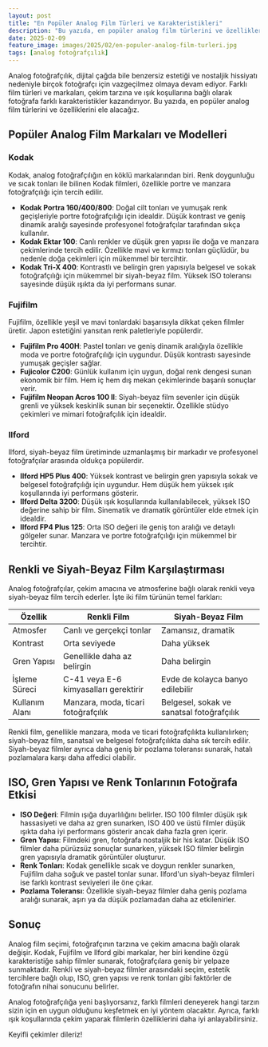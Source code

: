 ```yaml
---
layout: post
title: "En Popüler Analog Film Türleri ve Karakteristikleri"
description: "Bu yazıda, en popüler analog film türlerini ve özelliklerini ele alacağız."
date: 2025-02-09
feature_image: images/2025/02/en-populer-analog-film-turleri.jpg
tags: [analog fotoğrafçılık]
---
```


Analog fotoğrafçılık, dijital çağda bile benzersiz estetiği ve nostaljik hissiyatı nedeniyle birçok fotoğrafçı için vazgeçilmez olmaya devam ediyor. Farklı film türleri ve markaları, çekim tarzına ve ışık koşullarına bağlı olarak fotoğrafa farklı karakteristikler kazandırıyor. Bu yazıda, en popüler analog film türlerini ve özelliklerini ele alacağız.

<!--more-->

## Popüler Analog Film Markaları ve Modelleri

### Kodak

Kodak, analog fotoğrafçılığın en köklü markalarından biri. Renk doygunluğu ve sıcak tonları ile bilinen Kodak filmleri, özellikle portre ve manzara fotoğrafçılığı için tercih edilir.

- **Kodak Portra 160/400/800**: Doğal cilt tonları ve yumuşak renk geçişleriyle portre fotoğrafçılığı için idealdir. Düşük kontrast ve geniş dinamik aralığı sayesinde profesyonel fotoğrafçılar tarafından sıkça kullanılır.
- **Kodak Ektar 100**: Canlı renkler ve düşük gren yapısı ile doğa ve manzara çekimlerinde tercih edilir. Özellikle mavi ve kırmızı tonları güçlüdür, bu nedenle doğa çekimleri için mükemmel bir tercihtir.
- **Kodak Tri-X 400**: Kontrastlı ve belirgin gren yapısıyla belgesel ve sokak fotoğrafçılığı için mükemmel bir siyah-beyaz film. Yüksek ISO toleransı sayesinde düşük ışıkta da iyi performans sunar.

### Fujifilm

Fujifilm, özellikle yeşil ve mavi tonlardaki başarısıyla dikkat çeken filmler üretir. Japon estetiğini yansıtan renk paletleriyle popülerdir.

- **Fujifilm Pro 400H**: Pastel tonları ve geniş dinamik aralığıyla özellikle moda ve portre fotoğrafçılığı için uygundur. Düşük kontrastı sayesinde yumuşak geçişler sağlar.
- **Fujicolor C200**: Günlük kullanım için uygun, doğal renk dengesi sunan ekonomik bir film. Hem iç hem dış mekan çekimlerinde başarılı sonuçlar verir.
- **Fujifilm Neopan Acros 100 II**: Siyah-beyaz film sevenler için düşük grenli ve yüksek keskinlik sunan bir seçenektir. Özellikle stüdyo çekimleri ve mimari fotoğrafçılık için idealdir.

### Ilford

Ilford, siyah-beyaz film üretiminde uzmanlaşmış bir markadır ve profesyonel fotoğrafçılar arasında oldukça popülerdir.

- **Ilford HP5 Plus 400**: Yüksek kontrast ve belirgin gren yapısıyla sokak ve belgesel fotoğrafçılığı için uygundur. Hem düşük hem yüksek ışık koşullarında iyi performans gösterir.
- **Ilford Delta 3200**: Düşük ışık koşullarında kullanılabilecek, yüksek ISO değerine sahip bir film. Sinematik ve dramatik görüntüler elde etmek için idealdir.
- **Ilford FP4 Plus 125**: Orta ISO değeri ile geniş ton aralığı ve detaylı gölgeler sunar. Manzara ve portre fotoğrafçılığı için mükemmel bir tercihtir.

## Renkli ve Siyah-Beyaz Film Karşılaştırması

Analog fotoğrafçılar, çekim amacına ve atmosferine bağlı olarak renkli veya siyah-beyaz film tercih ederler. İşte iki film türünün temel farkları:

| Özellik | Renkli Film | Siyah-Beyaz Film |
| --- | --- | --- |
| Atmosfer | Canlı ve gerçekçi tonlar | Zamansız, dramatik |
| Kontrast | Orta seviyede | Daha yüksek |
| Gren Yapısı | Genellikle daha az belirgin | Daha belirgin |
| İşleme Süreci | C-41 veya E-6 kimyasalları gerektirir | Evde de kolayca banyo edilebilir |
| Kullanım Alanı | Manzara, moda, ticari fotoğrafçılık | Belgesel, sokak ve sanatsal fotoğrafçılık |

Renkli film, genellikle manzara, moda ve ticari fotoğrafçılıkta kullanılırken; siyah-beyaz film, sanatsal ve belgesel fotoğrafçılıkta daha sık tercih edilir. Siyah-beyaz filmler ayrıca daha geniş bir pozlama toleransı sunarak, hatalı pozlamalara karşı daha affedici olabilir.

## ISO, Gren Yapısı ve Renk Tonlarının Fotoğrafa Etkisi

- **ISO Değeri**: Filmin ışığa duyarlılığını belirler. ISO 100 filmler düşük ışık hassasiyeti ve daha az gren sunarken, ISO 400 ve üstü filmler düşük ışıkta daha iyi performans gösterir ancak daha fazla gren içerir.
- **Gren Yapısı**: Filmdeki gren, fotoğrafa nostaljik bir his katar. Düşük ISO filmler daha pürüzsüz sonuçlar sunarken, yüksek ISO filmler belirgin gren yapısıyla dramatik görüntüler oluşturur.
- **Renk Tonları**: Kodak genellikle sıcak ve doygun renkler sunarken, Fujifilm daha soğuk ve pastel tonlar sunar. Ilford'un siyah-beyaz filmleri ise farklı kontrast seviyeleri ile öne çıkar.
- **Pozlama Toleransı**: Özellikle siyah-beyaz filmler daha geniş pozlama aralığı sunarak, aşırı ya da düşük pozlamadan daha az etkilenirler.

## Sonuç

Analog film seçimi, fotoğrafçının tarzına ve çekim amacına bağlı olarak değişir. Kodak, Fujifilm ve Ilford gibi markalar, her biri kendine özgü karakteristiğe sahip filmler sunarak, fotoğrafçılara geniş bir yelpaze sunmaktadır. Renkli ve siyah-beyaz filmler arasındaki seçim, estetik tercihlere bağlı olup, ISO, gren yapısı ve renk tonları gibi faktörler de fotoğrafın nihai sonucunu belirler.

Analog fotoğrafçılığa yeni başlıyorsanız, farklı filmleri deneyerek hangi tarzın sizin için en uygun olduğunu keşfetmek en iyi yöntem olacaktır. Ayrıca, farklı ışık koşullarında çekim yaparak filmlerin özelliklerini daha iyi anlayabilirsiniz.

Keyifli çekimler dileriz!